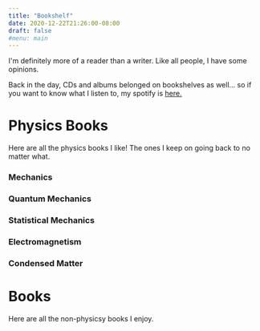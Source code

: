 ```yaml
---
title: "Bookshelf"
date: 2020-12-22T21:26:00-08:00
draft: false
#menu: main
---
```

I'm definitely more of a reader than a writer.  Like all people, I have some opinions.  

Back in the day, CDs and albums belonged on bookshelves as well... so if you want to know what I listen to, my spotify is [here.](https://open.spotify.com/user/kohyamakawa?si=bcdsjHoWQgOAW2cCaCKXfA)

# Physics Books
Here are all the physics books I like!  The ones I keep on going back to no matter what.
### Mechanics
### Quantum Mechanics
### Statistical Mechanics
### Electromagnetism
### Condensed Matter
# Books
Here are all the non-physicsy books I enjoy.

